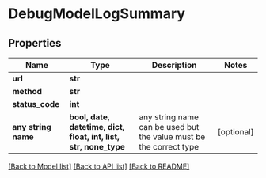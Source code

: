 # DebugModelLogSummary


## Properties
Name | Type | Description | Notes
------------ | ------------- | ------------- | -------------
**url** | **str** |  | 
**method** | **str** |  | 
**status_code** | **int** |  | 
**any string name** | **bool, date, datetime, dict, float, int, list, str, none_type** | any string name can be used but the value must be the correct type | [optional]

[[Back to Model list]](../README.md#documentation-for-models) [[Back to API list]](../README.md#documentation-for-api-endpoints) [[Back to README]](../README.md)


